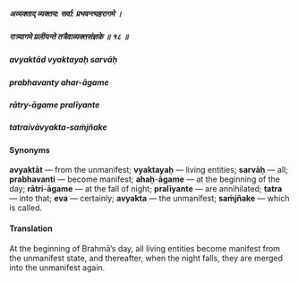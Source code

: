 ##### अव्यक्ताद् व्यक्तय: सर्वा: प्रभवन्त्यहरागमे ।
##### रात्र्यागमे प्रलीयन्ते तत्रैवाव्यक्तसंज्ञके ॥ १८ ॥

##### avyaktād vyaktayaḥ sarvāḥ
##### prabhavanty ahar-āgame
##### rātry-āgame pralīyante
##### tatraivāvyakta-saṁjñake

#### Synonyms

**avyaktāt** — from the unmanifest; **vyaktayaḥ** — living entities; **sarvāḥ** — all; **prabhavanti** — become manifest; **ahaḥ**-**āgame** — at the beginning of the day; **rātri**-**āgame** — at the fall of night; **pralīyante** — are annihilated; **tatra** — into that; **eva** — certainly; **avyakta** — the unmanifest; **saṁjñake** — which is called.

#### Translation

At the beginning of Brahmā’s day, all living entities become manifest from the unmanifest state, and thereafter, when the night falls, they are merged into the unmanifest again.